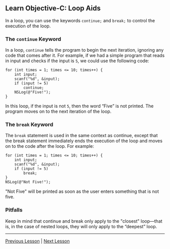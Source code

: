 ## Learn Objective-C: Loop Aids

In a loop, you can use the keywords `continue;` and `break;` to control the execution of the loop.

### The `continue` Keyword

In a loop, `continue` tells the program to begin the next iteration, ignoring any code that comes after it. For example, if we had a simple program that reads in input and checks if the input is `5`, we could use the following code:

```objc
for (int times = 1; times <= 10; times++) {
    int input;
    scanf("%d", &input);
    if (input != 5)
        continue;
    NSLog(@"Five!");
}
```

In this loop, if the input is not `5`, then the word “Five” is not printed. The program moves on to the next iteration of the loop.

### The `break` Keyword

The `break` statement is used in the same context as continue, except that the break statement immediately ends the execution of the loop and moves on to the code after the loop. For example:

```objc
for (int times = 1; times <= 10; times++) {
    int input;
    scanf("%d", &input);
    if (input != 5)
        break;
}
NSLog(@"Not Five!");
```

"Not Five" will be printed as soon as the user enters something that is not five.

### Pitfalls

Keep in mind that continue and break only apply to the "closest" loop—that is, in the case of nested loops, they will only apply to the “deepest” loop.

---

[Previous Lesson](55.md) | [Next Lesson](57.md)
